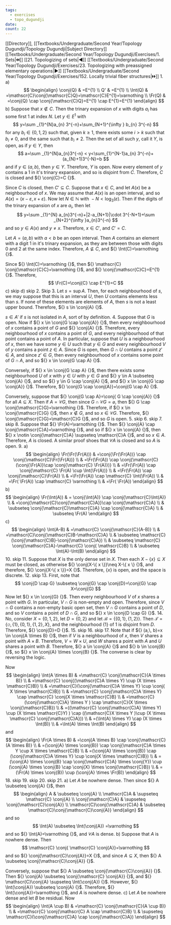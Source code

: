 ```yaml
---
tags:
  - exercises
  - topo_dugundji
date: 
count: 22
---
```

[[Directory]], [[Textbooks/Undergraduate/Second Year/Topology Dugundji/Topology Dugundji|Subject Directory]]
[[Textbooks/Undergraduate/Second Year/Topology Dugundji/Exercises/1. Sets|🞀🞀]] [[21. Topologizing of sets|◀]] [[Textbooks/Undergraduate/Second Year/Topology Dugundji/Exercises/23. Topologizing with preassigned elementary operations|▶]] [[Textbooks/Undergraduate/Second Year/Topology Dugundji/Exercises/152. Locally trivial fiber structures|🞂🞂]]
1. 
a)
$$
\begin{align}
\conj{Q} & =E^{1} \\
Q' & =E^{1} \\
\Int(Q) & =\mathscr{C}\conj{\mathscr{C}Q}=\mathscr{C}E^{1}=\varnothing   \\
\Fr(Q) & =\conj{Q} \cap  \conj{\mathscr{C}Q}=E^{1} \cap E^{1}=E^{1}
\end{align}
$$
b)
Suppose that ${} x \notin C {}$. Then the trinary expansion of $x {}$ with digits ${} a_{i} {}$ has some first ${} 1 {}$ at index $N {}$. Let ${} y \in E^{1} {}$ with
$$
y=\sum _{1}^{N}a_{n} 3^{-n}+\sum_{N+1}^{\infty } b_{n} 3^{-n}
$$
for any ${} b_{i} \in \{ 0,\, 1,\, 2 \} {}$ such that, given $k\geq 1 {}$, there exists some $i>k {}$ such that ${} b_{i}\neq 0 {}$, and the same such that ${} b_{i}\neq 2 {}$. Then the set of all such ${} y$, call it ${} Y {}$, is open, as if ${} y \in Y {}$, then
$$
a=\sum _{1}^{N}a_{n}3^{-n} < y<\sum_{1}^{N-1}a_{n} 3^{-n}+(a_{N}+1)3^{-N}=b
$$
and if ${} y \in (a,\, b) {}$, then ${} y \in Y {}$. Therefore, $Y$ is open. Now every element of $y$ contains a $1$ in it's trinary expansion, and so is disjoint from $C$. Therefore, $C$ is closed and ${} \conj{C}=C {}$. 

Since $C$ is closed, then ${} C' \subseteq C {}$. Suppose that ${} x \in C {}$, and let ${} A(x)$ be a neighbourhood of $x$. We may assume that ${} A(x)$ is an open interval, and so ${} A(x)=(x-\varepsilon,\, x+\varepsilon) {}$. Now let ${} N \in \mathbb{N} {}$ with ${} -N < \log _{3}(\varepsilon) {}$. Then if the digits of the trinary expansion of $x$ are ${} a_{i}$, then let 
$$
y=\sum _{1}^{N} a_{n}3^{-n}+|2-a_{N+1}|\cdot 3^{-N+1}+\sum _{N+2}^{\infty }a_{n}3^{-n}
$$
and so ${} y \in A(x) {}$ and ${} y \neq x {}$. Therefore, ${} x \in C' {}$, and ${} C'=C {}$. 

Let ${} A=(a,\, b) {}$ with $a<b {}$ be an open interval. Then $A$ contains an element with a digit $1$ in it's trinary expansion, as they are between those with digits $0$ and $2$ at the same index. Therefore, ${} A \not \subseteq C {}$, and ${} \Int(C)=\varnothing  {}$. 

Since ${} \Int(C)=\varnothing  {}$, then ${} \mathscr{C} \conj{\mathscr{C}C}=\varnothing {}$, and ${} \conj{\mathscr{C}C}=E^{1} {}$. Therefore, 
$$
\Fr(C)=\conj{C} \cap  E^{1}=C
$$
c) skip
d) skip
2. Skip
3. 
Let ${} s=\sup A {}$. Then, for each neighbourhood of $s$, we may suppose that this is an interval $U$, then $U$ contains elements less than $s$. If none of these elements are elements of $A$, then $s$ is not a least upper bound. Therefore, ${} s \in \conj{A} {}$.

${} s \in A' {}$ if $s$ is not isolated in $A {}$, sort of by definition.
4. 
Suppose that $G {}$ is open. Now if ${} x \in \conj{G \cap  \conj{A}} {}$, then every neighbourhood of $x {}$ contains a point of ${} G {}$ and ${} \conj{A} {}$. Therefore, every neighbourhood of $x$ contains a point of $G$, and every neighbourhood of that point contains a point of $A$. In particular, suppose that $U$ is a neighbourhood of $x$, then we have some ${} y \in U {}$ such that ${} y \in G {}$ and every neighbourhood $V$ of $y$ contains a point ${} z \in A {}$. Since $G$ is open, then ${} G \cap  U {}$ contains a point ${} z' \in A {}$, and since ${} z' \in G {}$, then every neighbourhood of $x$ contains some point of ${} G \cap  A {}$, and so ${} x \in \conj{G \cap  A} {}$. 

Conversely, if ${} x \in \conj{G \cap A} {}$, then there exists some neighbourhood $U$ of $x$ with ${} y \in U {}$ with ${} y \in G {}$ and ${} y \in A \subseteq \conj{A} {}$, and so ${} y \in G \cap \conj{A} {}$, and ${} x \in \conj{G \cap  \conj{A}} {}$. Therefore, ${} \conj{G \cap  \conj{A}}=\conj{G \cap A} {}$. 

Conversely, suppose that ${} \conj{G \cap  A}=\conj{ G \cap  \conj{A}} {}$ for all ${} A \subseteq  X {}$. Then if $A=\mathscr{C}G$, then since ${} G \cap \mathscr{C}G =\varnothing  {}$, then ${} G \cap  \conj{\mathscr{C}G}=\varnothing  {}$. Therefore, if ${} x \in \conj{\mathscr{C}G} {}$, then ${} x \notin G {}$, and so ${} x \in \mathscr{C}G {}$. Therefore, ${} \conj{\mathscr{C}G}=\mathscr{C}G {}$, and so $G$ is open.
5. skip
6. skip
7. skip
8. 
Suppose that ${} \Fr(A)=\varnothing  {}$. Then ${} \conj{A} \cap  \conj{\mathscr{C}A}=\varnothing  {}$, and so if ${} x \in \conj{A} {}$, then ${} x \notin \conj{\mathscr{C}A} \supseteq \mathscr{C}A {}$, and so ${} x \in A {}$. Therefore, $A$ is closed. A similar proof shoes that $\mathscr{C}A$ is closed and so $A {}$ is open.
9. 
a)
$$
\begin{align}
 \Fr(\Fr(\Fr(A)))  & =\conj{\Fr(\Fr(A))} \cap  \conj{\mathscr{C}\Fr(\Fr(A))} \\
 & =\Fr(\Fr(A)) \cap  \conj{\mathscr{C} (\conj{\Fr(A)}\cap \conj{\mathscr{C} \Fr(A)})} \\
 & =\Fr(\Fr(A)) \cap  \conj{\mathscr{C} \Fr(A) \cup \Int(\Fr(A))} \\
& =\Fr(\Fr(A)) \cap  \conj{\mathscr{C}\Fr(A)} \\
 & =\Fr(\Fr(A)) \cap  \mathscr{C} \Int(\Fr(A)) \\
 & =\Fr( \Fr(A)) \cap  \mathscr{C} \varnothing  \\
 & =\Fr( \Fr(A))
 \end{align}
$$
b)
$$
\begin{align}
\Fr(\Int(A)) & = \conj{\Int(A)} \cap  \conj{\mathscr{C}\Int(A)} \\
 & =\conj{\mathscr{C}\conj{\mathscr{C}A}}\cap \conj{\mathscr{C}A} \\
 & \subseteq  \conj{\mathscr{C}\mathscr{C}A} \cap  \conj{\mathscr{C}A} \\
 & \subseteq \Fr(A)
\end{align}
$$
c)
$$
\begin{align}
\Int(A-B) & =\mathscr{C} \conj{\mathscr{C}(A-B)} \\
 & =\mathscr{C}\conj{\mathscr{C}B-\mathscr{C}A} \\
 & \subseteq  \mathscr{C} (\conj{\mathscr{C}B}-\conj{\mathscr{C}A}) \\
 & \subseteq  \mathscr{C} \conj{\mathscr{C}A}-\mathscr{C} \conj{ \mathscr{C}B} \\
 & \subseteq \Int(A)-\Int(B)
\end{align}
$$
10. skip
11. 
Suppose that $X$ is the only dense set in $X$. Then each ${} X-\{ x \} \subseteq X {}$ must be closed, as otherwise ${} \conj{X-\{ x \}}\neq X-\{ x \} {}$, and therefore, ${} \conj{X-\{ x \}}=X {}$. Therefore, ${} \{ x \} {}$ is open, and the space is discrete. 
12. skip
13. 
First, note that
$$
\conj{D \cap  G} \subseteq  \conj{G} \cap  \conj{D}=\conj{G} \cap  X=\conj{G}
$$
Now let ${} x \in \conj{G} {}$. Then every neighbourhood ${} V$ of $x$ shares a point with $G {}$. In particular, ${} V \cap G {}$ is non-empty and open. Therefore, since ${} V \cap G {}$ contains a non-empty basic open set, then ${} V \cap  G {}$ contains a point of $D$, and so $V$ contains a point of ${} D \cap  G {}$, and so ${} x \in \conj{D \cap  G} {}$. 
14. 
No, consider ${} X=\{ 0,\, 1,\, 2 \} {}$, let ${} D=\{ 0,\, 2 \} {}$ and let ${} \mathscr{B}=\{ \{ 0,\, 1 \},\, \{ 1,\, 2 \} \} {}$. Then ${} \mathscr{T}=\{ \varnothing ,\, \{ 1\},\, \{ 0,\, 1 \},\, \{ 1,\, 2 \},\, X \} {}$, and the neighbourhood ${} \{ 1 \} {}$ of $1$ is disjoint from $D$. Therefore, ${} \conj{D}=D {}$.
15. skip
16. skip
17. 
Note that if ${} (a,\, b)=x \in \conj{A \times B} {}$, then if $V$ is a neighbourhood of $x$, then $V$ shares a point with ${} A \times B {}$. Therefore, ${} V=W \times U {}$, and $W$ shares a point with $A$ and $U$ shares a point with $B$. Therefore, ${} a \in \conj{A} {}$ and ${} b \in \conj{B} {}$, so ${} x \in \conj{A} \times  \conj{B} {}$. The converse is clear by reversing the logic. 

Now
$$
\begin{align}
\Int(A \times  B) & =\mathscr{C} \conj{\mathscr{C}(A \times  B)} \\
 & =\mathscr{C} \conj{(\mathscr{C}A \times Y) \cup  (X \times  \mathscr{C}B)} \\
 & =\mathscr{C}(\conj{\mathscr{C}A \times  Y} \cup  \conj{ X \times  \mathscr{C}B}) \\
 & =\mathscr{C} \conj{\mathscr{C}A \times  Y} \cap  \mathscr{C} \conj{X \times  \mathscr{C}B} \\
 & =\mathscr{C}(\conj{\mathscr{C}A} \times Y ) \cap  \mathscr{C}(X \times  \conj{\mathscr{C}B}) \\
 & =((\mathscr{C} \conj{\mathscr{C}A} \times Y) \cup (X \times  \mathscr{C}Y) ) \cap  ((\mathscr{C}X \times  Y )\cup (X \times  \mathscr{C} \conj{\mathscr{C}A})) \\
 & =(\Int(A) \times Y) \cap  (X \times  \Int(B)) \\
 & =\Int(A) \times  \Int(B)
\end{align}
$$
and
$$
\begin{align}
\Fr(A \times B) & =\conj{A \times  B} \cap  \conj{\mathscr{C} (A \times  B)} \\
 & =(\conj{A} \times  \conj{B}) \cap  \conj{\mathscr{C}A \times Y \cup  X \times \mathscr{C}B} \\
 & =(\conj{A} \times  \conj{B}) \cap (\conj{\mathscr{C}A \times Y} \cup  \conj{X \times  \mathscr{C}B}) \\
 & =(\conj{A} \times  \conj{B} \cap  \conj{\mathscr{C}A} \times \conj{Y}) \cup (\conj{A} \times  \conj{B} \cap  \conj{X} \times  \conj{\mathscr{C}B}) \\
 & =(\Fr(A) \times \conj{B}) \cup  (\conj{A} \times  \Fr(B))
\end{align}
$$
18. skip
19. skip
20. skip
21. 
a)
Let $A {}$ be nowhere dense. Then since ${} A \subseteq \conj{A} {}$, then
$$
\begin{align}
 A  & \subseteq \conj{A}   \\
\mathscr{C}A &  \supseteq \mathscr{C} \conj{A} \\
\conj{\mathscr{C}A}  & \supseteq  \conj{\mathscr{C}\conj{A}}  \\
\mathscr{C}\conj{\mathscr{C}A}  & \subseteq  \mathscr{C}\conj{\mathscr{C}\conj{A}} 
 \end{align}
$$
and so 
$$
\Int(A) \subseteq \Int(\conj{A}) =\varnothing 
$$
and so ${} \Int(A)=\varnothing  {}$, and $\mathscr{C}A$ is dense.
b)
Suppose that $A$ is nowhere dense. Then 
$$
\mathscr{C} \conj{ \mathscr{C} \conj{A}}=\varnothing 
$$
and so ${} \conj{\mathscr{C}\conj{A}}=X {}$, and since ${} A \subseteq X {}$, then ${} A \subseteq \conj{\mathscr{C}\conj{A}} {}$.

Conversely, suppose that ${} A \subseteq  \conj{\mathscr{C}\conj{A}} {}$. Then ${} \conj{A} \subseteq  \conj{\mathscr{C} \conj{A}} {}$, and ${} \mathscr{C}\conj{A} \supseteq  \Int(\conj{A}) {}$. However, ${} \Int(\conj{A}) \subseteq \conj{A} {}$. Therefore, ${} \Int(\conj{A})=\varnothing  {}$, and $A$ is nowhere dense. 
c)
Let $A$ be nowhere dense and let $B$ be residual. Now
$$
\begin{align}
 \Int(A \cup B)  & =\mathscr{C} \conj{\mathscr{C}(A \cup B)}  \\
  & =\mathscr{C} \conj{\mathscr{C} A \cap  \mathscr{C}B} \\
 & \supseteq \mathscr{C}(\conj{\mathscr{C}A} \cap  \conj{\mathscr{C}A})
 \end{align}
$$